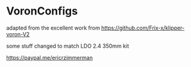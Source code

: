 # VoronConfigs

adapted from the excellent work from https://github.com/Frix-x/klipper-voron-V2

some stuff changed to match LDO 2.4 350mm kit


https://paypal.me/ericrzimmerman
